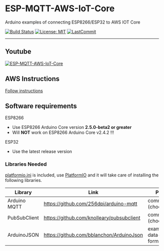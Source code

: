 # ESP-MQTT-AWS-IoT-Core
Arduino examples of connecting ESP8266/ESP32 to AWS IOT Core

[![Build Status](https://travis-ci.com/debsahu/ESP-MQTT-AWS-IoT-Core.svg?branch=master)](https://travis-ci.com/debsahu/ESP-MQTT-AWS-IoT-Core) [![License: MIT](https://img.shields.io/github/license/debsahu/ESP-MQTT-AWS-IoT-Core.svg)](https://opensource.org/licenses/MIT) [![LastCommit](https://img.shields.io/github/last-commit/debsahu/ESP-MQTT-AWS-IoT-Core?style=social)](https://github.com/debsahu/ESP-MQTT-AWS-IoT-Core/commits/master)

----------------
## Youtube
[![ESP-MQTT-AWS-IoT-Core](https://img.youtube.com/vi/xxxxxxxxxx/0.jpg)](https://www.youtube.com/watch?v=xxxxxxxxxxxx)

## AWS Instructions

[Follow instructions](https://github.com/debsahu/ESP-MQTT-AWS-IoT-Core/tree/master/doc/README.md)

## Software requirements

ESP8266
- Use ESP8266 Arduino Core version **2.5.0-beta2 or greater**
- Will **NOT** work on ESP8266 Arduino Core v2.4.2 !!!

ESP32
- Use the latest release version

### Libraries Needed

[platformio.ini](https://github.com/debsahu/ESP-MQTT-AWS-IoT-Core/blob/master/platformio.ini) is included, use [PlatformIO](https://platformio.org/platformio-ide) and it will take care of installing the following libraries.

| Library                   | Link                                                       | Purpose                 |
|---------------------------|------------------------------------------------------------|-------------------------|
|Arduino MQTT               |https://github.com/256dpi/arduino-mqtt                      |communication (choose 1) |
|PubSubClient               |https://github.com/knolleary/pubsubclient                   |communication (choose 1) |
|ArduinoJSON                |https://github.com/bblanchon/ArduinoJson                    |example-data-formatting  |
